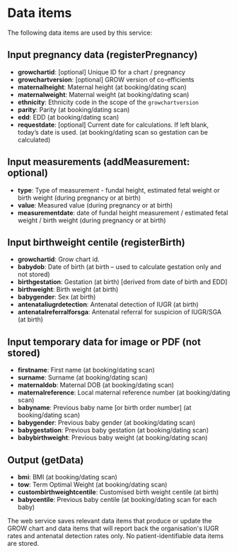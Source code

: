 # Data items

The following data items are used by this service:

## Input pregnancy data (registerPregnancy)

* **growchartid**: [optional] Unique ID for a chart / pregnancy
* **growchartversion**: [optional] GROW version of co-efficients
* **maternalheight**: Maternal height (at booking/dating scan)
* **maternalweight**: Maternal weight (at booking/dating scan)
* **ethnicity**: Ethnicity code in the scope of the `growchartversion`
* **parity**: Parity (at booking/dating scan)
* **edd**: EDD (at booking/dating scan)
* **requestdate**: [optional] Current date for calculations. If left blank, today’s date is used. (at booking/dating scan so gestation can be calculated)

## Input measurements (addMeasurement: optional)

* **type**: Type of measurement - fundal height, estimated fetal weight or birth weight (during pregnancy or at birth)
* **value**: Measured value (during pregnancy or at birth)
* **measurementdate**: date of fundal height measurement / estimated fetal weight / birth weight (during pregnancy or at birth)

## Input birthweight centile (registerBirth)

* **growchartid**: Grow chart id.
* **babydob**: Date of birth (at birth – used to calculate gestation only and not stored)
* **birthgestation**: Gestation (at birth) [derived from date of birth and EDD]
* **birthweight**: Birth weight (at birth)
* **babygender**: Sex (at birth)
* **antenataliugrdetection**: Antenatal detection of IUGR (at birth)
* **antenatalreferralforsga**: Antenatal referral for suspicion of IUGR/SGA (at birth)

## Input temporary data for image or PDF (not stored)

* **firstname**: First name (at booking/dating scan)
* **surname**: Surname (at booking/dating scan)
* **maternaldob**: Maternal DOB (at booking/dating scan)
* **maternalreference**: Local maternal reference number (at booking/dating scan)
* **babyname**: Previous baby name [or birth order number] (at booking/dating scan)
* **babygender**: Previous baby gender (at booking/dating scan)
* **babygestation**: Previous baby gestation (at booking/dating scan)
* **babybirthweight**: Previous baby weight (at booking/dating scan)

## Output (getData)

* **bmi**: BMI (at booking/dating scan)
* **tow**: Term Optimal Weight (at booking/dating scan)
* **custombirthweightcentile**: Customised birth weight centile (at birth)
* **babycentile**: Previous baby centile (at booking/dating scan for each baby)

The web service saves relevant data items that produce or update the GROW chart and data items that will report back the organisation's IUGR rates and antenatal detection rates only. No patient-identifiable data items are stored.
